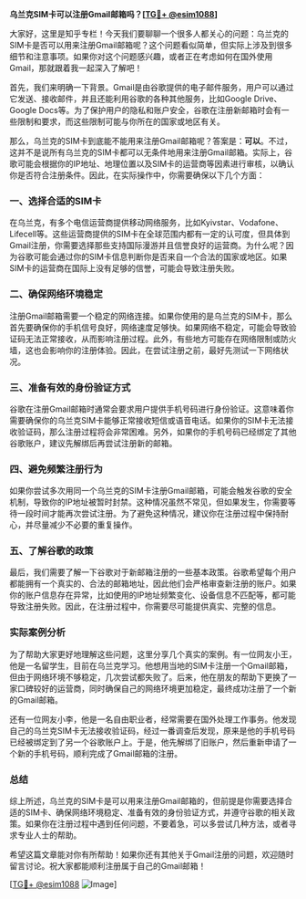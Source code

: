 **乌兰克SIM卡可以注册Gmail邮箱吗？[[TG💪+ @esim1088](https://t.me/s/esim1088)]**

大家好，这里是知乎专栏！今天我们要聊聊一个很多人都关心的问题：乌兰克的SIM卡是否可以用来注册Gmail邮箱呢？这个问题看似简单，但实际上涉及到很多细节和注意事项。如果你对这个问题感兴趣，或者正在考虑如何在国外使用Gmail，那就跟着我一起深入了解吧！

首先，我们来明确一下背景。Gmail是由谷歌提供的电子邮件服务，用户可以通过它发送、接收邮件，并且还能利用谷歌的各种其他服务，比如Google Drive、Google Docs等。为了保护用户的隐私和账户安全，谷歌在注册新邮箱时会有一些限制和要求，而这些限制可能与你所在的国家或地区有关。

那么，乌兰克的SIM卡到底能不能用来注册Gmail邮箱呢？答案是：**可以**。不过，这并不是说所有乌兰克的SIM卡都可以无条件地用来注册Gmail邮箱。实际上，谷歌可能会根据你的IP地址、地理位置以及SIM卡的运营商等因素进行审核，以确认你是否符合注册条件。因此，在实际操作中，你需要确保以下几个方面：

### 一、选择合适的SIM卡

在乌兰克，有多个电信运营商提供移动网络服务，比如Kyivstar、Vodafone、Lifecell等。这些运营商提供的SIM卡在全球范围内都有一定的认可度，但具体到Gmail注册，你需要选择那些支持国际漫游并且信誉良好的运营商。为什么呢？因为谷歌可能会通过你的SIM卡信息判断你是否来自一个合法的国家或地区。如果SIM卡的运营商在国际上没有足够的信誉，可能会导致注册失败。

### 二、确保网络环境稳定

注册Gmail邮箱需要一个稳定的网络连接。如果你使用的是乌兰克的SIM卡，那么首先要确保你的手机信号良好，网络速度足够快。如果网络不稳定，可能会导致验证码无法正常接收，从而影响注册过程。此外，有些地方可能存在网络限制或防火墙，这也会影响你的注册体验。因此，在尝试注册之前，最好先测试一下网络状况。

### 三、准备有效的身份验证方式

谷歌在注册Gmail邮箱时通常会要求用户提供手机号码进行身份验证。这意味着你需要确保你的乌兰克SIM卡能够正常接收短信或语音电话。如果你的SIM卡无法接收验证码，那么注册过程将会非常困难。另外，如果你的手机号码已经绑定了其他谷歌账户，建议先解绑后再尝试注册新的邮箱。

### 四、避免频繁注册行为

如果你尝试多次用同一个乌兰克的SIM卡注册Gmail邮箱，可能会触发谷歌的安全机制，导致你的IP地址被暂时封禁。这种情况虽然不常见，但如果发生，你需要等待一段时间才能再次尝试注册。为了避免这种情况，建议你在注册过程中保持耐心，并尽量减少不必要的重复操作。

### 五、了解谷歌的政策

最后，我们需要了解一下谷歌对于新邮箱注册的一些基本政策。谷歌希望每个用户都能拥有一个真实的、合法的邮箱地址，因此他们会严格审查新注册的账户。如果你的账户信息存在异常，比如使用的IP地址频繁变化、设备信息不匹配等，都可能导致注册失败。因此，在注册过程中，你需要尽可能提供真实、完整的信息。

### 实际案例分析

为了帮助大家更好地理解这些问题，这里分享几个真实的案例。有一位网友小王，他是一名留学生，目前在乌兰克学习。他想用当地的SIM卡注册一个Gmail邮箱，但由于网络环境不够稳定，几次尝试都失败了。后来，他在朋友的帮助下更换了一家口碑较好的运营商，同时确保自己的网络环境更加稳定，最终成功注册了一个新的Gmail邮箱。

还有一位网友小李，他是一名自由职业者，经常需要在国外处理工作事务。他发现自己的乌兰克SIM卡无法接收验证码，经过一番调查后发现，原来是他的手机号码已经被绑定到了另一个谷歌账户上。于是，他先解绑了旧账户，然后重新申请了一个新的手机号码，顺利完成了Gmail邮箱的注册。

### 总结

综上所述，乌兰克的SIM卡是可以用来注册Gmail邮箱的，但前提是你需要选择合适的SIM卡、确保网络环境稳定、准备有效的身份验证方式，并遵守谷歌的相关政策。如果你在注册过程中遇到任何问题，不要着急，可以多尝试几种方法，或者寻求专业人士的帮助。

希望这篇文章能对你有所帮助！如果你还有其他关于Gmail注册的问题，欢迎随时留言讨论。祝大家都能顺利注册属于自己的Gmail邮箱！

[[TG💪+ @esim1088](https://t.me/s/esim1088) ![Image](https://i.postimg.cc/4NQfJmqS/Snipaste-2025-05-13-00-14-12.png)]